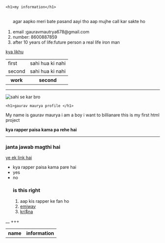 <!DOCTYPE html>
<html lang="en" dir="ltr">
  <head>
    <meta charset="utf-8">
    <title>1st website</title>
  </head>
  <body>

    <h1>my information</h1>
   <ol> 
    <br>
    agar aapko meri bate pasand aayi tho aap mujhe call kar sakte ho
    <br>
    <br>
<li>email :gauravmautrya678@gmail.com</li>
<li>number: 8600887859</li>
<li> after 10 years of life:future person a real life iron man</li>
</ol>
<table>
<tr> 
<td>first</td>
<td>sahi hua ki nahi</td>
</tr>
<tr>
<td>second </td>
<td>sahi hua ki nahi</td>

<tr>
<th>
work</th>
<th>second</th>
<thead


<a href="gaurav.html">kya likhu</a>
</table>
<hr>
<table cellspacing="20">
<img src="https://cdn.vox-cdn.com/thumbor/wM_Q8WT10r1IYUFnMVvYawpEHko=/0x0:2100x1181/920x613/filters:focal(882x423:1218x759):format(webp)/cdn.vox-cdn.com/uploads/chorus_image/image/67410583/marvel_avengers_a_day_prologue.0.jpg"alt="sahi se kar bro">

    <h1>gaurav maurya profile </h1>
<p>My name is gaurav maurya i am a boy  i want to billianare this is my first html project </p>
<strong>kya rapper paisa kama pa rehe hai</strong>
<hr>
 <h3>janta jawab magthi hai</h3>
 <a href="https://www.youtube.com/watch?v=KhnQkPbGpAM">ye ek link hai</a>
 <ul>
<li>kya rapper paisa kama pare hai</li>
<li>yes</li>
<li>no</li>
<h3>is this right</h3>
<ol>
<li>aap kis rapper ke fan ho</li>
<li> <a href="https://www.youtube.com/watch?v=MgopP2HTzb0">emiway  </li> </a>  
<li> <a href="https://youtu.be/fHSo2cpyIas">kri$na  </li> </a>
</ol>
</ul>
<thead>
  <tr>
 <th>  name </th>
<th>information</th>
</tr>
</thead>__
<tr>
  <t
  </tr>+++
  </thead>
  </body>
</html>

